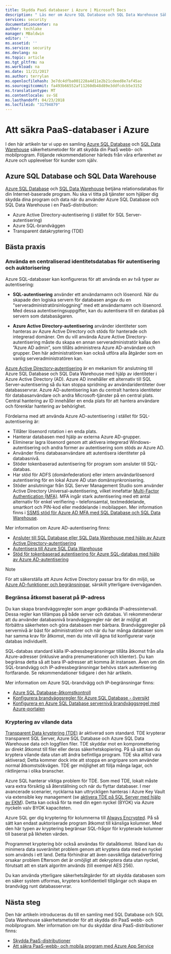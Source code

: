 ```yaml
---
title: Skydda PaaS databaser i Azure | Microsoft Docs
description: " Läs mer om Azure SQL Database och SQL Data Warehouse Säkerhet Metodtips för att skydda din PaaS webb- och mobilprogram. "
services: security
documentationcenter: na
author: techlake
manager: MBaldwin
editor: ''
ms.assetid: ''
ms.service: security
ms.devlang: na
ms.topic: article
ms.tgt_pltfrm: na
ms.workload: na
ms.date: 11/21/2017
ms.author: terrylan
ms.openlocfilehash: 3e7dc4dfba001228a4d11e2b21cdeed8e7af45ac
ms.sourcegitcommit: fa493b66552af11260db48d89e3ddfcdcb5e3152
ms.translationtype: MT
ms.contentlocale: sv-SE
ms.lasthandoff: 04/23/2018
ms.locfileid: "31794879"
---
```

# <a name="securing-paas-databases-in-azure"></a>Att säkra PaaS-databaser i Azure

I den här artikeln tar vi upp en samling [Azure SQL Database](https://azure.microsoft.com/services/sql-database/) och [SQL Data Warehouse](https://azure.microsoft.com/services/sql-data-warehouse/) säkerhetsmetoder för att skydda din PaaS webb- och mobilprogram. Följande rekommendationer härleds från våra erfarenhet av Azure och upplevelser för kunder som själv.

## <a name="azure-sql-database-and-sql-data-warehouse"></a>Azure SQL Database och SQL Data Warehouse
[Azure SQL Database](../sql-database/sql-database-technical-overview.md) och [SQL Data Warehouse](../sql-data-warehouse/sql-data-warehouse-overview-what-is.md) betjäna relationsdatabas för din Internet-baserade program. Nu ska vi titta på tjänster som hjälper dig skydda dina program och data när du använder Azure SQL Database och SQL Data Warehouse i en PaaS-distribution:

- Azure Active Directory-autentisering (i stället för SQL Server-autentisering)
- Azure SQL-brandväggen
- Transparent datakryptering (TDE)

## <a name="best-practices"></a>Bästa praxis

### <a name="use-a-centralized-identity-repository-for-authentication-and-authorization"></a>Använda en centraliserad identitetsdatabas för autentisering och auktorisering

Azure SQL-databaser kan konfigureras för att använda en av två typer av autentisering:

- **SQL-autentisering** använder ett användarnamn och lösenord. När du skapade den logiska servern för databasen angav du en "serveradministratörsinloggning” med ett användarnamn och lösenord. Med dessa autentiseringsuppgifter, kan du autentisera till en databas på servern som databasägaren.

- **Azure Active Directory-autentisering** använder identiteter som hanteras av Azure Active Directory och stöds för hanterade och integrerad domäner. Om du vill använda Azure Active Directory-autentisering måste du skapa en annan serveradministratör kallas den ”Azure AD admin”, som tillåts administrera Azure AD-användare och grupper. Den här administratören kan också utföra alla åtgärder som en vanlig serveradministratören kan.

[Azure Active Directory-autentisering](../active-directory/develop/active-directory-authentication-scenarios.md) är en mekanism för anslutning till Azure SQL Database och SQL Data Warehouse med hjälp av identiteter i Azure Active Directory (AD). Azure AD innehåller ett alternativ till SQL Server-autentisering så du kan stoppa spridning av användaridentiteter över databasservrar. Azure AD-autentisering kan du centralt hantera identiteter för databasanvändare och andra Microsoft-tjänster på en central plats. Central hantering av ID innehåller en enda plats för att hantera användare och förenklar hantering av behörighet.  

Fördelarna med att använda Azure AD-autentisering i stället för SQL-autentisering är:

- Tillåter lösenord rotation i en enda plats.
- Hanterar databasen med hjälp av externa Azure AD-grupper.
- Eliminerar lagra lösenord genom att aktivera integrerad Windows-autentisering och andra former av autentisering som stöds av Azure AD.
- Använder finns databasanvändare att autentisera identiteter på databasnivå.
- Stöder tokenbaserad autentisering för program som ansluter till SQL-databas.
- Har stöd för ADFS (domänfederation) eller intern användarlösenord autentisering för en lokal Azure AD utan domänsynkronisering.
- Stöder anslutningar från SQL Server Management Studio som använder Active Directory Universal-autentisering, vilket innefattar [Multi-Factor Authentication (MFA)](../active-directory/authentication/multi-factor-authentication.md). MFA ingår stark autentisering med ett antal alternativ för enkel verifiering – telefonsamtal, textmeddelande, smartkort och PIN-kod eller meddelande i mobilappen. Mer information finns i [SSMS stöd för Azure AD MFA med SQL Database och SQL Data Warehouse](../sql-database/sql-database-ssms-mfa-authentication.md).

Mer information om Azure AD-autentisering finns:

- [Ansluter till SQL Database eller SQL Data Warehouse med hjälp av Azure Active Directory-autentisering](../sql-database/sql-database-aad-authentication.md)
- [Autentisera till Azure SQL Data Warehouse](../sql-data-warehouse/sql-data-warehouse-authentication.md)
- [Stöd för tokenbaserad autentisering för Azure SQL-databas med hjälp av Azure AD-autentisering](https://blogs.msdn.microsoft.com/sqlsecurity/2016/02/09/token-based-authentication-support-for-azure-sql-db-using-azure-ad-auth/)

> [!NOTE]
> För att säkerställa att Azure Active Directory passar bra för din miljö, se [Azure AD-funktioner och begränsningar](../sql-database/sql-database-aad-authentication.md#azure-ad-features-and-limitations), särskilt ytterligare överväganden.
>
>

### <a name="restrict-access-based-on-ip-address"></a>Begränsa åtkomst baserat på IP-adress
Du kan skapa brandväggsregler som anger godkända IP-adressintervall. Dessa regler kan tillämpas på både server och databas. Vi rekommenderar att du använder databasnivå brandväggsregler när det är möjligt att förbättra säkerheten och göra databasen mer bärbara. Brandväggsregler på servernivå är bäst för administratörer och när du har många databaser som har samma krav för åtkomst, men du inte vill ägna tid konfigurerar varje databas individuellt.

SQL-databas standard källa IP-adressbegränsningar tillåta åtkomst från alla Azure-adresser (inklusive andra prenumerationer och klienter). Du kan begränsa detta så att bara IP-adresser att komma åt instansen. Även om din SQL-brandvägg och IP-adressbegränsningar behövs stark autentisering fortfarande. Se rekommendationer tidigare i den här artikeln.

Mer information om Azure SQL-brandvägg och IP-begränsningar finns:

- [Azure SQL Database-åtkomstkontroll](../sql-database/sql-database-control-access.md)
- [Konfigurera brandväggsregler för Azure SQL Database - översikt](../sql-database/sql-database-firewall-configure.md)
- [Konfigurera en Azure SQL Database servernivå brandväggsregel med Azure-portalen](../sql-database/sql-database-configure-firewall-settings.md)

### <a name="encryption-of-data-at-rest"></a>Kryptering av vilande data
[Transparent Data kryptering (TDE)](https://msdn.microsoft.com/library/azure/bb934049) är aktiverad som standard. TDE krypterar transparent SQL Server, Azure SQL Database och Azure SQL Data Warehouse data och loggfilen filer. TDE skyddar mot en kompromettering av direkt åtkomst till filer eller deras säkerhetskopiering. På så sätt kan du kryptera vilande data utan att ändra befintliga program. TDE ska alltid vara aktiverad; Detta kommer dock inte att stoppa en angripare som använder normal åtkomstsökvägen. TDE ger möjlighet att följa många lagar, och riktlinjerna i olika branscher.

Azure SQL hanterar viktiga problem för TDE. Som med TDE, lokalt måste vara extra försiktig så återställning och när du flyttar databaser. I mer avancerade scenarier, nycklarna kan uttryckligen hanteras i Azure Key Vault via extensible key management (se [aktivera TDE på SQL Server med hjälp av EKM](/security/encryption/enable-tde-on-sql-server-using-ekm)). Detta kan också för ta med din egen nyckel (BYOK) via Azure nyckeln valv BYOK kapaciteten.

Azure SQL ger dig kryptering för kolumnerna till [Always Encrypted](/sql/relational-databases/security/encryption/always-encrypted-database-engine). På så sätt kan endast auktoriserade program åtkomst till känsliga kolumner. Med den här typen av kryptering begränsar SQL-frågor för krypterade kolumner till baserat på likheten värden.

Programmet kryptering bör också användas för dataåtkomst. Ibland kan du minimera data suveränitet problem genom att kryptera data med en nyckel som används i ett land. Detta förhindrar att även oavsiktliga dataöverföring orsakar problem Eftersom det är omöjligt att dekryptera data utan nyckel, förutsatt att en stark algoritm används (till exempel AES 256).

Du kan använda ytterligare säkerhetsåtgärder för att skydda databasen som en säker system utformas, kryptera konfidentiell tillgångar och skapa en brandvägg runt databasservrar.

## <a name="next-steps"></a>Nästa steg
Den här artikeln introduceras du till en samling med SQL Database och SQL Data Warehouse säkerhetsmetoder för att skydda din PaaS webb- och mobilprogram. Mer information om hur du skyddar dina PaaS-distributioner finns:

- [Skydda PaaS-distributioner](security-paas-deployments.md)
- [Att säkra PaaS-webb- och mobila program med Azure App Service](security-paas-applications-using-app-services.md)
